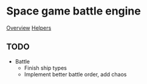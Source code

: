 # Space game battle engine

[Overview](docs/overview.md)
[Helpers](docs/helpers.md)


## TODO
- Battle
  - Finish ship types
  - Implement better battle order, add chaos
